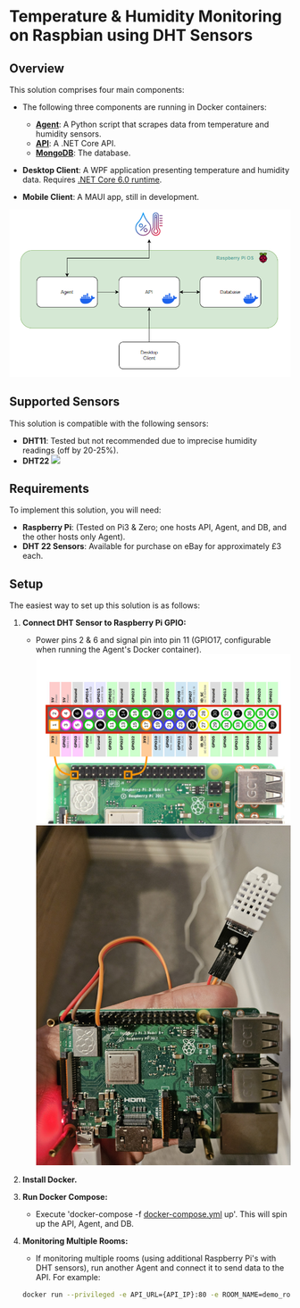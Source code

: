 # Temperature & Humidity Monitoring on Raspbian using DHT Sensors

## Overview

This solution comprises four main components:

- The following three components are running in Docker containers:
  - [**Agent**](https://hub.docker.com/repository/docker/mcopjan/raspberry-hum-temp-agent/general): A Python script that scrapes data from temperature and humidity sensors.
  - [**API**](https://hub.docker.com/repository/docker/mcopjan/raspberry-hum-temp-api/general): A .NET Core API.
  - [**MongoDB**](https://hub.docker.com/r/nonoroazoro/rpi-mongo): The database.

- **Desktop Client**: A WPF application presenting temperature and humidity data. Requires [.NET Core 6.0 runtime](https://dotnet.microsoft.com/en-us/download/dotnet/6.0).

- **Mobile Client**: A MAUI app, still in development.

![Component's Diagram](/Doc_Images/raspberry-temp-hum-diagram.png?raw=true "Diagram")

## Supported Sensors

This solution is compatible with the following sensors:

- **DHT11**: Tested but not recommended due to imprecise humidity readings (off by 20-25%).
- **DHT22** <img src="https://www.iconsdb.com/icons/preview/green/checkmark-xxl.png" width="20"> 

## Requirements

To implement this solution, you will need:

- **Raspberry Pi**: (Tested on Pi3 & Zero; one hosts API, Agent, and DB, and the other hosts only Agent).
- **DHT 22 Sensors**: Available for purchase on eBay for approximately £3 each.

## Setup

The easiest way to set up this solution is as follows:

1. **Connect DHT Sensor to Raspberry Pi GPIO:**
   - Power pins 2 & 6 and signal pin into pin 11 (GPIO17, configurable when running the Agent's Docker container).
   ![GPIO](/Doc_Images/Raspberry-Pi-GPIO-Header-with-Photo.png?raw=true "GPIO")
   ![GPIO2](/Doc_Images/20231119_173254.jpg?raw=true "GPIO2")

2. **Install Docker.**

3. **Run Docker Compose:**
   - Execute 'docker-compose -f [docker-compose.yml](https://github.com/mcopjan/raspberry-temperature-humidity-monitoring/blob/master/docker-compose.yml) up'. This will spin up the API, Agent, and DB.

4. **Monitoring Multiple Rooms:**
   - If monitoring multiple rooms (using additional Raspberry Pi's with DHT sensors), run another Agent and connect it to send data to the API. For example:
   ```bash
   docker run --privileged -e API_URL={API_IP}:80 -e ROOM_NAME=demo_room -e SENSOR_MODEL=22 -e GPIO_PIN=17 -e INTERVAL_SEC=60 mcopjan/raspberry-hum-temp-agent:latest
